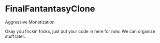 # FinalFantantasyClone
Aggressive Monetization

Okay you frickin fricks, just put your code in here for now. We can organize stuff later.
